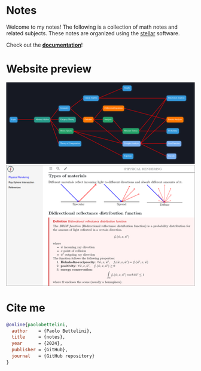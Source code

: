 # Notes

Welcome to my notes! The following is a collection of math notes
and related subjects.
These notes are organized using the [stellar](https://github.com/paolobettelini/stellar)
software.

Check out the <b>[documentation](https://paolobettelini.github.io/stellar)</b>!

# Website preview

![universe preview](./media/universe.png)
![course preview](./media/physicalrendering.png)

# Cite me
```bib
@online{paolobettelini,
  author    = {Paolo Bettelini},
  title     = {notes},
  year      = {2024},
  publisher = {GitHub},
  journal   = {GitHub repository}
}
```